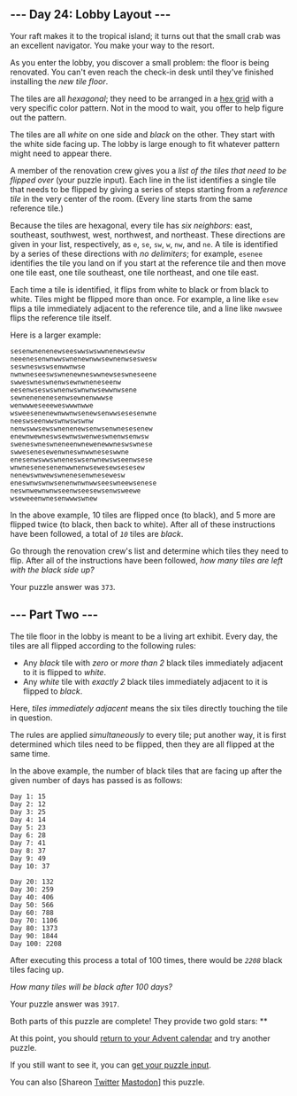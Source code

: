 ## \--- Day 24: Lobby Layout ---

Your raft makes it to the tropical island; it turns out that the small crab was an excellent navigator. You make your way to the resort.

As you enter the lobby, you discover a small problem: the floor is being renovated. You can't even reach the check-in desk until they've finished installing the _new tile floor_.

The tiles are all _hexagonal_; they need to be arranged in a [hex grid](https://en.wikipedia.org/wiki/Hexagonal_tiling) with a very specific color pattern. Not in the mood to wait, you offer to help figure out the pattern.

The tiles are all _white_ on one side and _black_ on the other. They start with the white side facing up. The lobby is large enough to fit whatever pattern might need to appear there.

A member of the renovation crew gives you a _list of the tiles that need to be flipped over_ (your puzzle input). Each line in the list identifies a single tile that needs to be flipped by giving a series of steps starting from a _reference tile_ in the very center of the room. (Every line starts from the same reference tile.)

Because the tiles are hexagonal, every tile has _six neighbors_: east, southeast, southwest, west, northwest, and northeast. These directions are given in your list, respectively, as `e`, `se`, `sw`, `w`, `nw`, and `ne`. A tile is identified by a series of these directions with _no delimiters_; for example, `esenee` identifies the tile you land on if you start at the reference tile and then move one tile east, one tile southeast, one tile northeast, and one tile east.

Each time a tile is identified, it flips from white to black or from black to white. Tiles might be flipped more than once. For example, a line like `esew` flips a tile immediately adjacent to the reference tile, and a line like `nwwswee` flips the reference tile itself.

Here is a larger example:

    sesenwnenenewseeswwswswwnenewsewsw
    neeenesenwnwwswnenewnwwsewnenwseswesw
    seswneswswsenwwnwse
    nwnwneseeswswnenewneswwnewseswneseene
    swweswneswnenwsewnwneneseenw
    eesenwseswswnenwswnwnwsewwnwsene
    sewnenenenesenwsewnenwwwse
    wenwwweseeeweswwwnwwe
    wsweesenenewnwwnwsenewsenwwsesesenwne
    neeswseenwwswnwswswnw
    nenwswwsewswnenenewsenwsenwnesesenew
    enewnwewneswsewnwswenweswnenwsenwsw
    sweneswneswneneenwnewenewwneswswnese
    swwesenesewenwneswnwwneseswwne
    enesenwswwswneneswsenwnewswseenwsese
    wnwnesenesenenwwnenwsewesewsesesew
    nenewswnwewswnenesenwnesewesw
    eneswnwswnwsenenwnwnwwseeswneewsenese
    neswnwewnwnwseenwseesewsenwsweewe
    wseweeenwnesenwwwswnew

In the above example, 10 tiles are flipped once (to black), and 5 more are flipped twice (to black, then back to white). After all of these instructions have been followed, a total of _`10`_ tiles are _black_.

Go through the renovation crew's list and determine which tiles they need to flip. After all of the instructions have been followed, _how many tiles are left with the black side up?_

Your puzzle answer was `373`.

## \--- Part Two ---

The tile floor in the lobby is meant to be a living art exhibit. Every day, the tiles are all flipped according to the following rules:

- Any _black_ tile with _zero_ or _more than 2_ black tiles immediately adjacent to it is flipped to _white_.
- Any _white_ tile with _exactly 2_ black tiles immediately adjacent to it is flipped to _black_.

Here, _tiles immediately adjacent_ means the six tiles directly touching the tile in question.

The rules are applied _simultaneously_ to every tile; put another way, it is first determined which tiles need to be flipped, then they are all flipped at the same time.

In the above example, the number of black tiles that are facing up after the given number of days has passed is as follows:

    Day 1: 15
    Day 2: 12
    Day 3: 25
    Day 4: 14
    Day 5: 23
    Day 6: 28
    Day 7: 41
    Day 8: 37
    Day 9: 49
    Day 10: 37

    Day 20: 132
    Day 30: 259
    Day 40: 406
    Day 50: 566
    Day 60: 788
    Day 70: 1106
    Day 80: 1373
    Day 90: 1844
    Day 100: 2208

After executing this process a total of 100 times, there would be _`2208`_ black tiles facing up.

_How many tiles will be black after 100 days?_

Your puzzle answer was `3917`.

Both parts of this puzzle are complete! They provide two gold stars: \*\*

At this point, you should [return to your Advent calendar](/2020) and try another puzzle.

If you still want to see it, you can [get your puzzle input](24/input).

You can also \[Shareon [Twitter](https://twitter.com/intent/tweet?text=I%27ve+completed+%22Lobby+Layout%22+%2D+Day+24+%2D+Advent+of+Code+2020&url=https%3A%2F%2Fadventofcode%2Ecom%2F2020%2Fday%2F24&related=ericwastl&hashtags=AdventOfCode) [Mastodon](<javascript:void(0);>)\] this puzzle.
